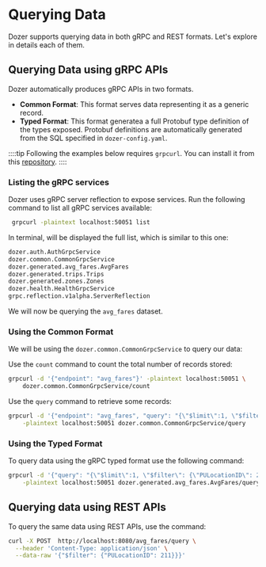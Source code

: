# Querying Data

Dozer supports querying data in both gRPC and REST formats. Let's explore in details each of them.

## Querying Data using gRPC APIs

Dozer automatically produces gRPC APIs in two formats.

* **Common Format**: This format serves data representing it as a generic record.
* **Typed Format**: This format generatea a full Protobuf type definition of the types exposed. Protobuf definitions are automatically generated from the SQL specified in `dozer-config.yaml`.

::::tip
Following the examples below requires `grpcurl`. You can install it  from this [repository](https://github.com/fullstorydev/grpcurl).
::::

### Listing the gRPC services

Dozer uses gRPC server reflection to expose services. Run the following command to list all gRPC services available:

```bash
 grpcurl -plaintext localhost:50051 list
```

In terminal, will be displayed the full list, which is similar to this one:

```bash
dozer.auth.AuthGrpcService
dozer.common.CommonGrpcService
dozer.generated.avg_fares.AvgFares
dozer.generated.trips.Trips
dozer.generated.zones.Zones
dozer.health.HealthGrpcService
grpc.reflection.v1alpha.ServerReflection
```

We will now be querying the `avg_fares` dataset.

### Using the Common Format

We will be using the `dozer.common.CommonGrpcService` to query our data:

Use the `count` command to count the total number of records stored:

```bash
grpcurl -d '{"endpoint": "avg_fares"}' -plaintext localhost:50051 \
    dozer.common.CommonGrpcService/count
```

Use the `query` command to retrieve some records:

```bash
grpcurl -d '{"endpoint": "avg_fares", "query": "{\"$limit\":1, \"$filter\": {\"PULocationID\": 211}}"}' \
    -plaintext localhost:50051 dozer.common.CommonGrpcService/query
```

### Using the Typed Format

To query data using the gRPC typed format use the following command:

```bash
grpcurl -d '{"query": "{\"$limit\":1, \"$filter\": {\"PULocationID\": 211}}"}' \
    -plaintext localhost:50051 dozer.generated.avg_fares.AvgFares/query
```

## Querying data using REST APIs

To query the same data using REST APIs, use the command:

```bash
curl -X POST  http://localhost:8080/avg_fares/query \
  --header 'Content-Type: application/json' \
  --data-raw '{"$filter": {"PULocationID": 211}}}'
```


